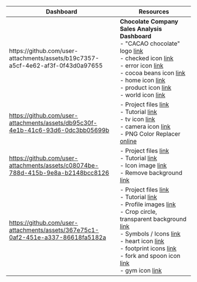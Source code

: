 <table>
   <thead>
      <th>Dashboard</th>
      <th>Resources</th>
   </thead>
   <tr>
<td width=60%>
https://github.com/user-attachments/assets/b19c7357-a5cf-4e62-af3f-0f43d0a97655

</td>
     <td>
        <b>Chocolate Company Sales Analysis Dashboard</b><br> 
        - "CACAO chocolate" logo <a href="https://www.canva.com/search?q=chocolate%20logo">link</a><br>
        - checked icon 
        <a href="https://www.flaticon.com/free-icon/check_5610944?term=done&page=1&position=6&origin=search&related_id=5610944">link</a><br>
        - error icon <a href="https://www.flaticon.com/free-icon/close_9068699?term=cancell&page=1&position=41&origin=search&related_id=9068699"> link</a><br>
        - cocoa beans icon <a href="https://thenounproject.com/icon/cocoa-beans-54521">link</a><br>
        - home icon <a href="https://thenounproject.com/icon/home-7613019">link</a><br>
        - product icon <a href="https://www.flaticon.com/free-icon/product_9252074?term=products&page=1&position=27&origin=search&related_id=9252074">link</a><br>
        - world icon <a href="https://thenounproject.com/icon/country-7254670">link</a><br>
      </td>
   </tr>
   <tr>
<td width=60%>

https://github.com/user-attachments/assets/db95c30f-4e1b-41c6-93d6-0dc3bb05699b

</td>
     <td>
        - Project files <a href="https://github.com/VictoriaStetskevych/projects/tree/main/PowerBI/04_power_bi_netflix"> link</a><br>
        - Tutorial 
        <a href="https://www.youtube.com/watch?v=InYxu2h7o6I&t=121s">link</a><br>
        - tv icon <a href="https://www.flaticon.com/free-icon/youtube_15465598?term=tv&page=6&position=10&origin=search&related_id=15465598"> link</a><br>
        - camera icon <a href="https://www.flaticon.com/free-icon/camera_15762061?term=movie&page=1&position=38&origin=search&related_id=15762061">link</a><br>
        - PNG Color Replacer <a href="https://onlinepngtools.com/change-png-color">online</a><br>
      </td>
   </tr>

   <tr>
<td width=60%>

https://github.com/user-attachments/assets/c08074be-788d-415b-9e8a-b2148bcc8126

</td>
     <td>
        - Project files <a href="https://github.com/VictoriaStetskevych/projects/tree/main/PowerBI/03_power_bi_finance_dashboard"> link</a><br>
        - Tutorial 
        <a href="https://www.youtube.com/watch?v=BLxW9ZSuuVI">link</a><br>
        - Icon image <a href="https://www.canva.com/design/DAGeV7w-amE/rjTZo8ow7WEnHoTUWRK8Xg/edit"> link</a><br>
        - Remove background <a href="https://www.remove.bg/">link</a><br>
      </td>
   </tr>




  <tr>
<td width=60%>

https://github.com/user-attachments/assets/367e75c1-0af2-451e-a337-86618fa5182a

</td>
     <td>
        - Project files <a href="https://github.com/VictoriaStetskevych/projects/tree/main/PowerBI/02_power_bi_sport_dashboard"> link</a><br>
        - Tutorial 
        <a href="https://www.youtube.com/watch?v=cYwioeHu_OU&t=1041s">link</a><br>
        - Profile images <a href="https://new.express.adobe.com/"> link</a><br>
        - Crop circle, transparent background <a href="https://crop-circle.imageonline.co/">link</a><br>
        - Symbols / Icons <a href="https://www.flaticon.com/">link</a><br>
        - heart icon <a href="https://www.flaticon.com/free-icons/heart" title="heart icons">link</a><br>
        - footprint icons <a href="https://www.flaticon.com/free-icons/footprint" title="footprint icons">link</a><br>
        - fork and spoon icon <a href="https://www.flaticon.com/free-icons/fork" title="fork icons">link</a><br>
        - gym icon <a href="https://www.flaticon.com/free-icons/gym" title="gym icons">link</a>
      </td>
   </tr>

</table>